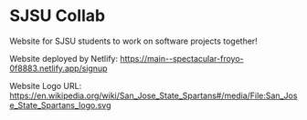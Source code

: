 # SJSU Collab

Website for SJSU students to work on software projects together!

Website deployed by Netlify: https://main--spectacular-froyo-0f8883.netlify.app/signup

Website Logo URL: https://en.wikipedia.org/wiki/San_Jose_State_Spartans#/media/File:San_Jose_State_Spartans_logo.svg
